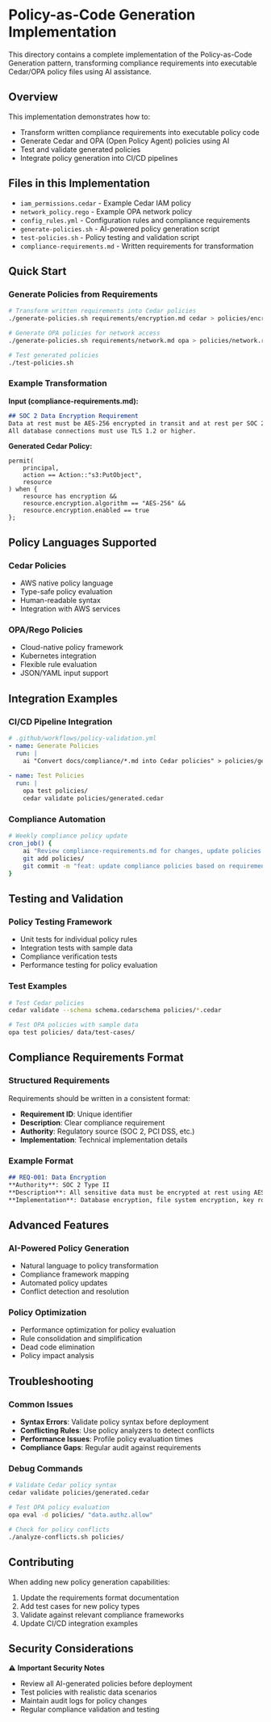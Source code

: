 # Policy-as-Code Generation Implementation

This directory contains a complete implementation of the Policy-as-Code Generation pattern, transforming compliance requirements into executable Cedar/OPA policy files using AI assistance.

## Overview

This implementation demonstrates how to:
- Transform written compliance requirements into executable policy code
- Generate Cedar and OPA (Open Policy Agent) policies using AI
- Test and validate generated policies
- Integrate policy generation into CI/CD pipelines

## Files in this Implementation

- `iam_permissions.cedar` - Example Cedar IAM policy
- `network_policy.rego` - Example OPA network policy
- `config_rules.yml` - Configuration rules and compliance requirements
- `generate-policies.sh` - AI-powered policy generation script
- `test-policies.sh` - Policy testing and validation script
- `compliance-requirements.md` - Written requirements for transformation

## Quick Start

### Generate Policies from Requirements

```bash
# Transform written requirements into Cedar policies
./generate-policies.sh requirements/encryption.md cedar > policies/encryption.cedar

# Generate OPA policies for network access
./generate-policies.sh requirements/network.md opa > policies/network.rego

# Test generated policies
./test-policies.sh
```

### Example Transformation

**Input (compliance-requirements.md):**
```markdown
## SOC 2 Data Encryption Requirement
Data at rest must be AES-256 encrypted in transit and at rest per SOC 2.
All database connections must use TLS 1.2 or higher.
```

**Generated Cedar Policy:**
```cedar
permit(
    principal,
    action == Action::"s3:PutObject",
    resource
) when {
    resource has encryption &&
    resource.encryption.algorithm == "AES-256" &&
    resource.encryption.enabled == true
};
```

## Policy Languages Supported

### Cedar Policies
- AWS native policy language
- Type-safe policy evaluation
- Human-readable syntax
- Integration with AWS services

### OPA/Rego Policies
- Cloud-native policy framework
- Kubernetes integration
- Flexible rule evaluation
- JSON/YAML input support

## Integration Examples

### CI/CD Pipeline Integration
```yaml
# .github/workflows/policy-validation.yml
- name: Generate Policies
  run: |
    ai "Convert docs/compliance/*.md into Cedar policies" > policies/generated.cedar
    
- name: Test Policies
  run: |
    opa test policies/
    cedar validate policies/generated.cedar
```

### Compliance Automation
```bash
# Weekly compliance policy update
cron_job() {
    ai "Review compliance-requirements.md for changes, update policies accordingly"
    git add policies/
    git commit -m "feat: update compliance policies based on requirement changes"
}
```

## Testing and Validation

### Policy Testing Framework
- Unit tests for individual policy rules
- Integration tests with sample data
- Compliance verification tests
- Performance testing for policy evaluation

### Test Examples
```bash
# Test Cedar policies
cedar validate --schema schema.cedarschema policies/*.cedar

# Test OPA policies with sample data
opa test policies/ data/test-cases/
```

## Compliance Requirements Format

### Structured Requirements
Requirements should be written in a consistent format:
- **Requirement ID**: Unique identifier
- **Description**: Clear compliance requirement
- **Authority**: Regulatory source (SOC 2, PCI DSS, etc.)
- **Implementation**: Technical implementation details

### Example Format
```markdown
## REQ-001: Data Encryption
**Authority**: SOC 2 Type II
**Description**: All sensitive data must be encrypted at rest using AES-256
**Implementation**: Database encryption, file system encryption, key rotation
```

## Advanced Features

### AI-Powered Policy Generation
- Natural language to policy transformation
- Compliance framework mapping
- Automated policy updates
- Conflict detection and resolution

### Policy Optimization
- Performance optimization for policy evaluation
- Rule consolidation and simplification
- Dead code elimination
- Policy impact analysis

## Troubleshooting

### Common Issues
- **Syntax Errors**: Validate policy syntax before deployment
- **Conflicting Rules**: Use policy analyzers to detect conflicts
- **Performance Issues**: Profile policy evaluation times
- **Compliance Gaps**: Regular audit against requirements

### Debug Commands
```bash
# Validate Cedar policy syntax
cedar validate policies/generated.cedar

# Test OPA policy evaluation
opa eval -d policies/ "data.authz.allow"

# Check for policy conflicts
./analyze-conflicts.sh policies/
```

## Contributing

When adding new policy generation capabilities:
1. Update the requirements format documentation
2. Add test cases for new policy types
3. Validate against relevant compliance frameworks
4. Update CI/CD integration examples

## Security Considerations

⚠️ **Important Security Notes**
- Review all AI-generated policies before deployment
- Test policies with realistic data scenarios
- Maintain audit logs for policy changes
- Regular compliance validation and testing